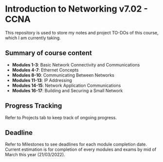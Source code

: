 # Introduction to Networking v7.02 - CCNA 
This repository is used to store my notes and project TO-DOs of this course, which I am currently taking. 

## Summary of course content
- **Modules 1-3**: Basic Network Connectivity and Communications
- **Modules 4-7**: Ethernet Concepts
- **Modules 8-10**: Communicating Between Networks
- **Modules 11-13**: IP Addressing
- **Modules 14-15**: Network Application Communications
- **Modules 16-17**: Building and Securing a Small Network

## Progress Tracking
Refer to Projects tab to keep track of ongoing progress.

## Deadline
Refer to Milestones to see deadlines for each module completion date. Current estimation is for completion of every modules and exams by mid of March this year (21/03/2022).